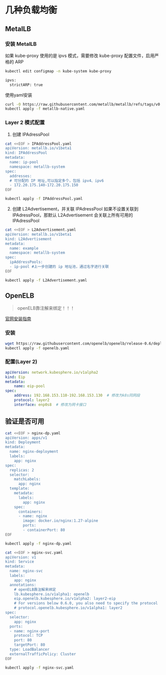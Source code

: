 # 几种负载均衡
## MetalLB
### 安装 MetalLB
如果 kube-proxy 使用的是 ipvs 模式，需要修改 kube-proxy 配置文件，启用严格的 ARP
```bash
kubectl edit configmap -n kube-system kube-proxy

ipvs:
  strictARP: true
```
使用yaml安装
```bash
curl -O https://raw.githubusercontent.com/metallb/metallb/refs/tags/v0.14.9/config/manifests/metallb-native.yaml
kubectl apply -f metallb-native.yaml
```

### Layer 2 模式配置
1. 创建 IPAdressPool
```bash
cat <<EOF > IPAddressPool.yaml
apiVersion: metallb.io/v1beta1
kind: IPAddressPool
metadata:
  name: ip-pool
  namespace: metallb-system
spec:
  addresses:
  # 可分配的 IP 地址,可以指定多个，包括 ipv4、ipv6
  - 172.20.175.140-172.20.175.150
EOF

kubectl apply -f IPAddressPool.yaml
```

2. 创建 L2Advertisement，并关联 IPAdressPool
如果不设置关联到 IPAdressPool，那默认 L2Advertisement 会关联上所有可用的 IPAdressPool
```bash
cat <<EOF > L2Advertisement.yaml
apiVersion: metallb.io/v1beta1
kind: L2Advertisement
metadata:
  name: example
  namespace: metallb-system
spec:
  ipAddressPools:
  - ip-pool #上一步创建的 ip 地址池，通过名字进行关联
EOF

kubectl apply -f L2Advertisement.yaml
```

## OpenELB
> openELB靠注解来绑定！！！

[官网安装指南](https://openelb.io/docs/getting-started/installation/install-openelb-on-kubernetes/#install-openelb-using-kubectl)
### 安装
```bash
wget https://raw.githubusercontent.com/openelb/openelb/release-0.6/deploy/openelb.yaml
kubectl apply -f openelb.yaml
```
### 配置(Layer 2)
```yml
apiVersion: network.kubesphere.io/v1alpha2
kind: Eip
metadata:
    name: eip-pool
spec:
    address: 192.168.153.110-192.168.153.130  # 修改为k8s同网段
    protocol: layer2
    interface: enp0s8  # 修改为网卡接口
```

## 验证是否可用
```bash
cat <<EOF > nginx-dp.yaml
apiVersion: apps/v1
kind: Deployment
metadata:
  name: nginx-deployment
  labels:
    app: nginx
spec:
  replicas: 2
  selector:
    matchLabels:
      app: nginx
  template:
    metadata:
      labels:
        app: nginx
    spec:
      containers:
      - name: nginx
        image: docker.io/nginx:1.27-alpine
        ports:
        - containerPort: 80
EOF

kubectl apply -f nginx-dp.yaml
```
```bash
cat <<EOF > nginx-svc.yaml
apiVersion: v1
kind: Service
metadata:
  name: nginx-svc
  labels:
    app: nginx
  annotations:
    # openELB靠注解来绑定
    lb.kubesphere.io/v1alpha1: openelb
    eip.openelb.kubesphere.io/v1alpha2: layer2-eip
    # For versions below 0.6.0, you also need to specify the protocol
    # protocol.openelb.kubesphere.io/v1alpha1: layer2
spec:
  selector:
    app: nginx
  ports:
  - name: nginx-port
    protocol: TCP
    port: 80
    targetPort: 80
  type: LoadBalancer
  externalTrafficPolicy: Cluster
EOF

kubectl apply -f nginx-svc.yaml

```

